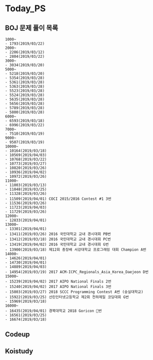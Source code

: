 # Today_PS

## BOJ 문제 풀이 목록

    1000~
    - 1793(2019/03/22)
    2000~
    - 2206(2019/03/12)
    - 2804(2019/03/22)
    3000~
    - 3034(2019/03/20)
    5000~
    - 5218(2019/03/20)
    - 5354(2019/03/28)
    - 5361(2019/03/28)
    - 5363(2019/03/28)
    - 5523(2019/03/28)
    - 5524(2019/03/28)
    - 5635(2019/03/28)
    - 5656(2019/03/28)
    - 5789(2019/03/28)
    - 5800(2019/03/28)
    6000~
    - 6593(2019/03/18)
    - 6996(2019/03/22)
    7000~
    - 7510(2019/03/19)
    9000~
    - 9507(2019/03/19)
    10000~
    - 10164(2019/03/18)
    - 10569(2019/04/03)
    - 10768(2019/03/22)
    - 10773(2019/03/27)
    - 10820(2019/03/26)
    - 10936(2019/04/02)
    - 10972(2019/03/26)
    11000~
    - 11003(2019/03/13)
    - 11048(2019/03/25)
    - 11328(2019/03/26)
    - 11509(2019/04/01) COCI 2015/2016 Contest #1 3번
    - 11536(2019/03/26)
    - 11723(2019/04/03)
    - 11729(2019/03/26)
    12000~
    - 12833(2019/04/01)
    13000~
    - 13301(2019/04/01)
    - 13411(2019/03/26) 2016 국민대학교 교내 경시대회 PB번
    - 13412(2019/03/18) 2016 국민대학교 교내 경시대회 PC번
    - 13419(2019/04/02) 2016 국민대학교 교내 경시대회 G번
    - 13900(2019/03/18) 제12회 총장배 서강대학교 프로그래밍 대회 Champion A번
    14000~
    - 14626(2019/04/01)
    - 14730(2019/04/01)
    - 14889(2019/04/03)
    - 14954(2019/03/19) 2017 ACM-ICPC_Regionals_Asia_Korea_Daejeon D번
    15000~
    - 15239(2019/04/02) 2017 AIPO National Finals 2번
    - 15240(2019/04/02) 2017 AIPO National Finals 3번
    - 15803(2019/03/27) 2018 SCCC Programming Contest A번 (숭실대학교)
    - 15922(2019/03/25) 선린인터넷고등학교 제2회 천하제일 코딩대회 G번
    - 15969(2019/03/18)
    16000~
    - 16435(2019/04/01) 경북대학교 2018 Goricon 🐍번
    - 16561(2019/03/25)
    - 16674(2019/03/18)

## Codeup

## Koistudy